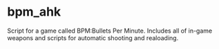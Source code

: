 # bpm_ahk
Script for a game called BPM:Bullets Per Minute. Includes all of in-game weapons and scripts for automatic shooting and realoading. 
